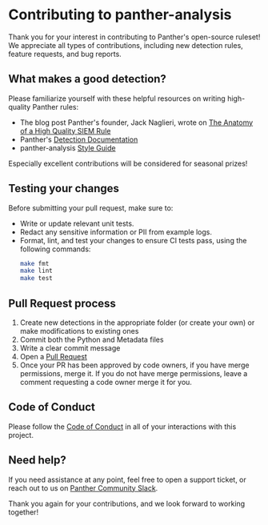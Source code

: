 # Contributing to panther-analysis

Thank you for your interest in contributing to Panther's open-source ruleset!  We appreciate all types of contributions, including new detection rules, feature requests, and bug reports.

## What makes a good detection?

Please familiarize yourself with these helpful resources on writing high-quality Panther rules:

- The blog post Panther's founder, Jack Naglieri, wrote on [The Anatomy of a High Quality SIEM Rule](https://jacknaglieri.substack.com/p/hq-siem-rules)
- Panther's [Detection Documentation](https://docs.panther.com/detections)
- panther-analysis [Style Guide](https://github.com/panther-labs/panther-analysis/blob/main/STYLE_GUIDE.md)

Especially excellent contributions will be considered for seasonal prizes!

## Testing your changes

Before submitting your pull request, make sure to:

- Write or update relevant unit tests.
- Redact any sensitive information or PII from example logs.
- Format, lint, and test your changes to ensure CI tests pass, using the following commands:
    ```bash
    make fmt
    make lint
    make test
    ```

## Pull Request process

1. Create new detections in the appropriate folder (or create your own) or make modifications to existing ones
2. Commit both the Python and Metadata files
3. Write a clear commit message
4. Open a [Pull Request](https://github.com/panther-labs/panther-analysis/pulls)
5. Once your PR has been approved by code owners, if you have merge permissions, merge it. If you do not have merge permissions, leave a comment requesting a code owner merge it for you.

## Code of Conduct

Please follow the [Code of Conduct](https://github.com/panther-labs/panther-analysis/blob/main/CODE_OF_CONDUCT.md)
in all of your interactions with this project.

## Need help?

If you need assistance at any point, feel free to open a support ticket, or reach out to us on [Panther Community Slack](https://pnthr.io/community).

Thank you again for your contributions, and we look forward to working together!